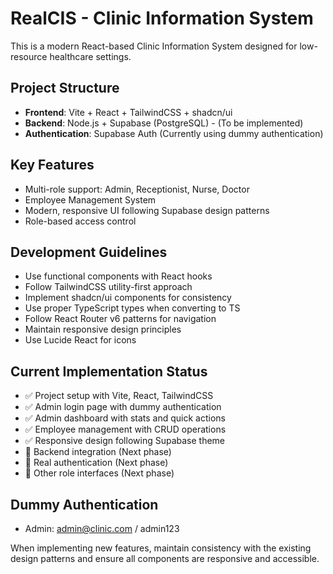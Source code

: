 <!-- Use this file to provide workspace-specific custom instructions to Copilot. For more details, visit https://code.visualstudio.com/docs/copilot/copilot-customization#_use-a-githubcopilotinstructionsmd-file -->

# RealCIS - Clinic Information System

This is a modern React-based Clinic Information System designed for low-resource healthcare settings.

## Project Structure
- **Frontend**: Vite + React + TailwindCSS + shadcn/ui
- **Backend**: Node.js + Supabase (PostgreSQL) - (To be implemented)
- **Authentication**: Supabase Auth (Currently using dummy authentication)

## Key Features
- Multi-role support: Admin, Receptionist, Nurse, Doctor
- Employee Management System
- Modern, responsive UI following Supabase design patterns
- Role-based access control

## Development Guidelines
- Use functional components with React hooks
- Follow TailwindCSS utility-first approach
- Implement shadcn/ui components for consistency
- Use proper TypeScript types when converting to TS
- Follow React Router v6 patterns for navigation
- Maintain responsive design principles
- Use Lucide React for icons

## Current Implementation Status
- ✅ Project setup with Vite, React, TailwindCSS
- ✅ Admin login page with dummy authentication
- ✅ Admin dashboard with stats and quick actions
- ✅ Employee management with CRUD operations
- ✅ Responsive design following Supabase theme
- 🔄 Backend integration (Next phase)
- 🔄 Real authentication (Next phase)
- 🔄 Other role interfaces (Next phase)

## Dummy Authentication
- Admin: admin@clinic.com / admin123

When implementing new features, maintain consistency with the existing design patterns and ensure all components are responsive and accessible.
